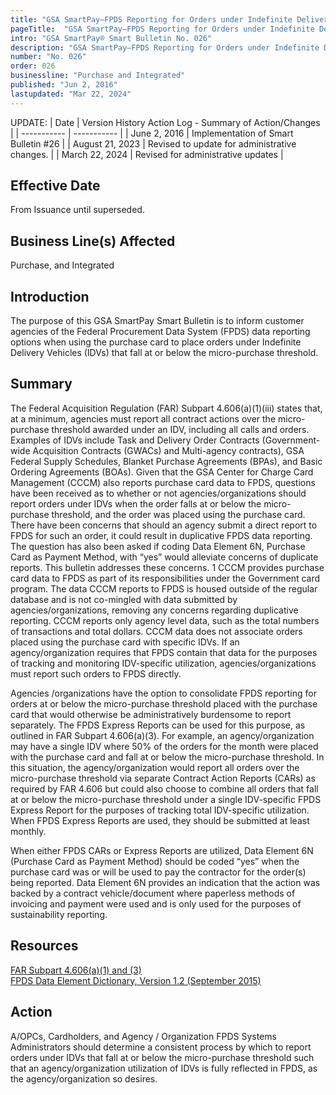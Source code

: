```yaml
---
title: "GSA SmartPay–FPDS Reporting for Orders under Indefinite Delivery Vehicles At or Below the Micro-Purchase Threshold"
pageTitle:  "GSA SmartPay–FPDS Reporting for Orders under Indefinite Delivery Vehicles At or Below the Micro-Purchase Threshold"
intro: "GSA SmartPay® Smart Bulletin No. 026"
description: "GSA SmartPay–FPDS Reporting for Orders under Indefinite Delivery Vehicles At or Below the Micro-Purchase Threshold"
number: "No. 026"
order: 026
businessline: "Purchase and Integrated"
published: "Jun 2, 2016"
lastupdated: "Mar 22, 2024"
---
```


UPDATE:
| Date | Version History Action Log - Summary of Action/Changes |
| ----------- | ----------- |
| June 2, 2016 | Implementation of Smart Bulletin #26 |
| August 21, 2023 | Revised to update for administrative changes. |
| March 22, 2024 | Revised for administrative updates |

## Effective Date

From Issuance until superseded.


## Business Line(s) Affected

Purchase, and Integrated

## Introduction

The purpose of this GSA SmartPay Smart Bulletin is to inform customer agencies of the Federal Procurement Data System (FPDS) data reporting options when using the purchase card to place orders under Indefinite Delivery Vehicles (IDVs) that fall at or below the micro-purchase threshold.

## Summary

The Federal Acquisition Regulation (FAR) Subpart 4.606(a)(1)(iii) states that, at a minimum, agencies must report all contract actions over the micro-purchase threshold awarded under an IDV, including all calls and orders. Examples of IDVs include Task and Delivery Order Contracts (Government-wide Acquisition Contracts (GWACs) and Multi-agency contracts), GSA Federal Supply Schedules, Blanket Purchase Agreements (BPAs), and Basic Ordering Agreements (BOAs). Given that the GSA Center for Charge Card Management (CCCM) also reports purchase card data to FPDS, questions have been received as to whether or not agencies/organizations should report orders under IDVs when the order falls at or below the micro-purchase threshold, and the order was placed using the purchase card. There have been concerns that should an agency submit a direct report to FPDS for such an order, it could result in duplicative FPDS data reporting. The question has also been asked if coding Data Element 6N, Purchase Card as Payment Method, with “yes” would alleviate concerns of duplicate reports. This bulletin addresses these concerns. 
1
CCCM provides purchase card data to FPDS as part of its responsibilities under the Government card program. The data CCCM reports to FPDS is housed outside of the regular database and is not co-mingled with data submitted by agencies/organizations, removing any concerns regarding duplicative reporting. CCCM reports only agency level data, such as the total numbers of transactions and total dollars. CCCM data does not associate orders placed using the purchase card with specific IDVs. If an agency/organization requires that FPDS contain that data for the purposes of tracking and monitoring IDV-specific utilization, agencies/organizations must report such orders to FPDS directly. 

Agencies /organizations have the option to consolidate FPDS reporting for orders at or below the micro-purchase threshold placed with the purchase card that would otherwise be administratively burdensome to report separately. The FPDS Express Reports can be used for this purpose, as outlined in FAR Subpart 4.606(a)(3). For example, an agency/organization may have a single IDV where 50% of the orders for the month were placed with the purchase card and fall at or below the micro-purchase threshold. In this situation, the agency/organization would report all orders over the micro-purchase threshold via separate Contract Action Reports (CARs) as required by FAR 4.606 but could also choose to combine all orders that fall at or below the micro-purchase threshold under a single IDV-specific FPDS Express Report for the purposes of tracking total IDV-specific utilization. When FPDS Express Reports are used, they should be submitted at least monthly. 

When either FPDS CARs or Express Reports are utilized, Data Element 6N (Purchase Card as Payment Method) should be coded “yes” when the purchase card was or will be used to pay the contractor for the order(s) being reported. Data Element 6N provides an indication that the action was backed by a contract vehicle/document where paperless methods of invoicing and payment were used and is only used for the purposes of sustainability reporting. 


## Resources

[FAR Subpart 4.606(a)(1) and (3)](https://www.acquisition.gov/?q=/browse/far/4) </br>
[FPDS Data Element Dictionary, Version 1.2 (September 2015)](https://www.fpds.gov/downloads/FPDSNG_DataDictionary_1.2.pdf)

## Action

A/OPCs, Cardholders, and Agency / Organization FPDS Systems Administrators should determine a consistent process by which to report orders under IDVs that fall at or below the micro-purchase threshold such that an agency/organization utilization of IDVs is fully reflected in FPDS, as the agency/organization so desires. 
